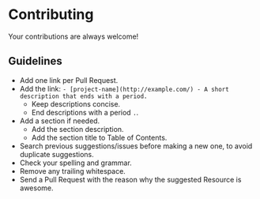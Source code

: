 # Contributing

Your contributions are always welcome!

## Guidelines

- Add one link per Pull Request.
- Add the link: `- [project-name](http://example.com/) - A short description that ends with a period.`
    - Keep descriptions concise.
    - End descriptions with a period `.`.
- Add a section if needed.
    - Add the section description.
    - Add the section title to Table of Contents.
- Search previous suggestions/issues before making a new one, to avoid duplicate suggestions.
- Check your spelling and grammar.
- Remove any trailing whitespace.
- Send a Pull Request with the reason why the suggested Resource is awesome.
